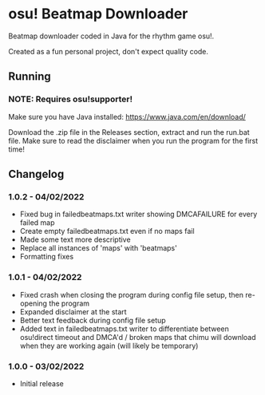 osu! Beatmap Downloader
=====

Beatmap downloader coded in Java for the rhythm game osu!.

Created as a fun personal project, don't expect quality code.

## Running

### NOTE: Requires osu!supporter!

Make sure you have Java installed: https://www.java.com/en/download/

Download the .zip file in the Releases section, extract and run the run.bat file.
Make sure to read the disclaimer when you run the program for the first time!

## Changelog

### 1.0.2 - 04/02/2022

- Fixed bug in failedbeatmaps.txt writer showing DMCAFAILURE for every failed map
- Create empty failedbeatmaps.txt even if no maps fail
- Made some text more descriptive
- Replace all instances of 'maps' with 'beatmaps'
- Formatting fixes

### 1.0.1 - 04/02/2022

- Fixed crash when closing the program during config file setup, then re-opening the program
- Expanded disclaimer at the start
- Better text feedback during config file setup
- Added text in failedbeatmaps.txt writer to differentiate between osu!direct timeout and DMCA'd / broken maps that chimu will download when they are working again (will likely be temporary)

### 1.0.0 - 03/02/2022

- Initial release

